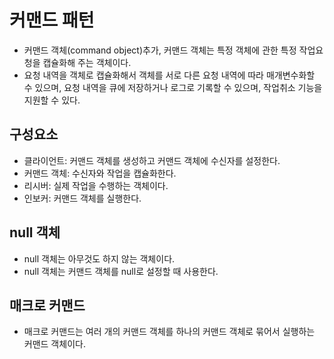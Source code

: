 # 커맨드 패턴

- 커맨드 객체(command object)추가, 커맨드 객체는 특정 객체에 관한 특정 작업요청을 캡슐화해 주는 객체이다.
- 요청 내역을 객체로 캡슐화해서 객체를 서로 다른 요청 내역에 따라 매개변수화할 수 있으며, 요청 내역을 큐에 저장하거나 로그로 기록할 수 있으며, 작업취소 기능을 지원할 수 있다.

## 구성요소

- 클라이언트: 커맨드 객체를 생성하고 커맨드 객체에 수신자를 설정한다.
- 커맨드 객체: 수신자와 작업을 캡슐화한다.
- 리시버: 실제 작업을 수행하는 객체이다.
- 인보커: 커맨드 객체를 실행한다.

## null 객체

- null 객체는 아무것도 하지 않는 객체이다.
- null 객체는 커맨드 객체를 null로 설정할 때 사용한다.

## 매크로 커맨드

- 매크로 커맨드는 여러 개의 커맨드 객체를 하나의 커맨드 객체로 묶어서 실행하는 커맨드 객체이다.


